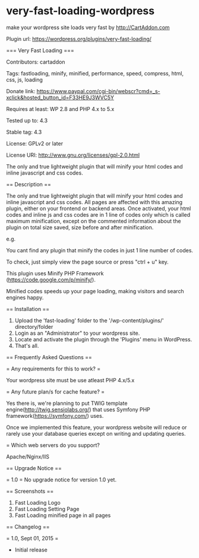 # very-fast-loading-wordpress
make your wordpress site loads very fast by http://CartAddon.com

Plugin url: https://wordpress.org/plugins/very-fast-loading/

=== Very Fast Loading ===

Contributors: cartaddon

Tags: fastloading, minify, minified, performance, speed, compress, html, css, js, loading

Donate link: https://www.paypal.com/cgi-bin/webscr?cmd=_s-xclick&hosted_button_id=F33HE9J3WVC5Y

Requires at least: WP 2.8 and PHP 4.x to 5.x

Tested up to: 4.3

Stable tag: 4.3

License: GPLv2 or later

License URI: http://www.gnu.org/licenses/gpl-2.0.html

The only and true lightweight plugin that will minify your html codes and inline javascript and css codes.

== Description ==

The only and true lightweight plugin that will minify your html codes and inline javascript and css codes.
All pages are affected with this amazing plugin, either on your frontend or backend areas.
Once activated, your html codes and inline js and css codes are in 1 line of codes only which is called maximum minification,
except on the commented information about the plugin on total size saved, size before and after minification.

e.g.
<code><!--
*** This site runs Very Fast Loading plugin v1.0.0 - http://www.cartaddon.com/wordpress/ ***
*** Total size saved: 6.038% | Size before minify: 16761 bytes | Size after minified: 15749 bytes. ***
--></code>

You cant find any plugin that minify the codes in just 1 line number of codes.


To check, just simply view the page source or press "ctrl + u" key.

This plugin uses Minify PHP Framework (https://code.google.com/p/minify/).

Minified codes speeds up your page loading, making visitors and search engines happy.


== Installation ==

1. Upload the 'fast-loading' folder to the '/wp-content/plugins/' directory/folder
2. Login as an "Administrator" to your wordpress site.
3. Locate and activate the plugin through the 'Plugins' menu in WordPress.
4. That's all.

== Frequently Asked Questions ==

= Any requirements for this to work? =

Your wordpress site must be use atleast PHP 4.x/5.x 

= Any future plan/s for cache feature? =

Yes there is, we're planning to put TWIG template engine(http://twig.sensiolabs.org/)
that uses Symfony PHP framework(https://symfony.com/) uses.

Once we implemented this feature, your wordpress website will reduce or rarely use your database queries except on writing and updating queries.

= Which web servers do you support?

Apache/Nginx/IIS

== Upgrade Notice ==

= 1.0 =
No upgrade notice for version 1.0 yet.

== Screenshots ==

1. Fast Loading Logo
2. Fast Loading Setting Page
3. Fast Loading minified page in all pages

== Changelog ==

= 1.0, Sept 01, 2015 =
* Initial release
